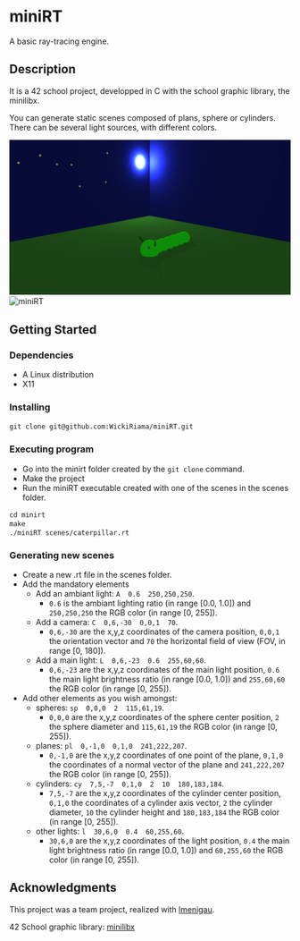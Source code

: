 # miniRT

A basic ray-tracing engine.

## Description

It is a 42 school project, developped in C with the school graphic library, the minilibx.

You can generate static scenes composed of plans, sphere or cylinders. There can be several light sources, with different colors.

![miniRT](./readme/miniRT_caterpillar.png) 
![miniRT](./readme/img/miniRT_columns.png)

## Getting Started

### Dependencies

* A Linux distribution
* X11

### Installing

 ```
 git clone git@github.com:WickiRiama/miniRT.git
 ```


### Executing program

* Go into the minirt folder created by the `git clone` command.
* Make the project
* Run the miniRT executable created with one of the scenes in the scenes folder.

```
cd minirt
make
./miniRT scenes/caterpillar.rt
```

### Generating new scenes

* Create a new .rt file in the scenes folder.
* Add the mandatory elements
  * Add an ambiant light: ```A  0.6  250,250,250```.
    * `0.6` is the ambiant lighting ratio (in range [0.0, 1.0]) and `250,250,250` the RGB color (in range [0, 255]).
  * Add a camera: ```C  0,6,-30  0,0,1  70```.
    * `0,6,-30` are the x,y,z coordinates of the camera position, `0,0,1` the orientation vector and `70` the horizontal field of view (FOV, in range [0, 180]).
  * Add a main light: ```L  0,6,-23  0.6  255,60,60```.
    * `0,6,-23` are the x,y,z coordinates of the main light position, `0.6` the main light brightness ratio (in range [0.0, 1.0]) and `255,60,60` the RGB color (in range [0, 255]).
* Add other elements as you wish amongst:
  * spheres: ```sp  0,0,0  2  115,61,19```.
    * `0,0,0` are the x,y,z coordinates of the sphere center position, `2` the sphere diameter and `115,61,19` the RGB color (in range [0, 255]).
  * planes: ```pl  0,-1,0  0,1,0  241,222,207```.
    * `0,-1,0` are the x,y,z coordinates of one point of the plane, `0,1,0` the coordinates of a normal vector of the plane and `241,222,207` the RGB color (in range [0, 255]).
  * cylinders: ```cy  7,5,-7  0,1,0  2  10  180,183,184```.
    * `7,5,-7` are the x,y,z coordinates of the cylinder center position, `0,1,0` the coordinates of a cylinder axis vector, `2` the cylinder diameter, `10` the cylinder height and `180,183,184` the RGB color (in range [0, 255]).
  * other lights: ```l  30,6,0  0.4  60,255,60```.
    * `30,6,0` are the x,y,z coordinates of the light position, `0.4` the main light brightness ratio (in range [0.0, 1.0]) and `60,255,60` the RGB color (in range [0, 255]).

## Acknowledgments

This project was a team project, realized with [lmenigau](https://github.com/lmenigau).

42 School graphic library: [minilibx](https://github.com/42Paris/minilibx-linux)
